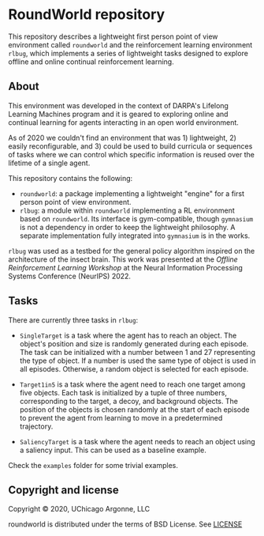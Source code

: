 # RoundWorld repository

This repository describes a lightweight first person point of view environment
called `roundworld` and the reinforcement learning environment `rlbug`, which
implements a series of lightweight tasks designed to explore
offline and online continual reinforcement learning.

## About

This environment was developed in the context of DARPA's Lifelong Learning
Machines program and it is geared to exploring online and continual learning for
agents interacting in an open world environment.

As of 2020 we couldn't find an environment that was 1) lightweight,
2) easily reconfigurable, and 3) could be used to build curricula
or sequences of tasks where we can control which specific information
is reused over the lifetime of a single agent.

This repository contains the following:

  - `roundworld`: a package implementing a lightweight "engine" for a first 
    person point of view environment.
  - `rlbug`: a module within `roundworld` implementing a RL environment
    based on `roundworld`. Its interface is 
    gym-compatible, though `gymnasium` is not a dependency in order to
    keep the lightweight philosophy. A separate implementation fully
    integrated into `gymnasium` is in the works.

`rlbug` was used as a testbed for the general policy algorithm inspired
on the architecture of the insect brain. This work was presented at the
*Offline Reinforcement Learning Workshop* at the
Neural Information Processing Systems Conference (NeurIPS) 2022.

## Tasks

There are currently three tasks in `rlbug`:

- `SingleTarget` is a task where the agent has to reach an object. The object's
  position and size is randomly generated during each episode. The task can
  be initialized with a number between 1 and 27 representing the type of object.
  If a number is used the same type of object is used in all episodes. Otherwise,
  a random object is selected for each episode.

- `Target1in5` is a task where the agent need to reach one target among five
  objects. Each task is initialized by a tuple of three numbers, corresponding
  to the target, a decoy, and background objects. The position of the objects
  is chosen randomly at the start of each episode to prevent the agent from
  learning to move in a predetermined trajectory.

- `SaliencyTarget` is a task where the agent needs to reach an object using a
  saliency input. This can be used as a baseline example.

Check the `examples` folder for some trivial examples.

## Copyright and license

Copyright © 2020, UChicago Argonne, LLC

roundworld is distributed under the terms of BSD License. See [LICENSE](https://github.com/anglyan/roundworld/blob/main/LICENSE)


